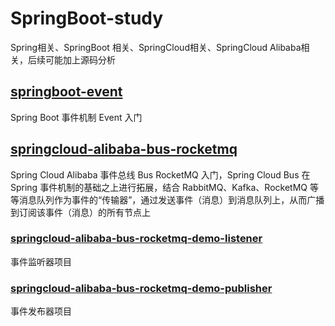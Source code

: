 # SpringBoot-study
Spring相关、SpringBoot 相关、SpringCloud相关、SpringCloud Alibaba相关，后续可能加上源码分析
## [springboot-event](https://github.com/lhj502819/SpringBoot-study/tree/master/springboot-event) 
Spring Boot 事件机制 Event 入门 

## [springcloud-alibaba-bus-rocketmq](https://github.com/lhj502819/SpringBoot-study/tree/master/springcloud-alibaba-bus-rocketmq)
Spring Cloud Alibaba 事件总线 Bus RocketMQ 入门，Spring Cloud Bus 在 Spring 事件机制的基础之上进行拓展，结合 RabbitMQ、Kafka、RocketMQ 等等消息队列作为事件的“传输器”，通过发送事件（消息）到消息队列上，从而广播到订阅该事件（消息）的所有节点上
### [springcloud-alibaba-bus-rocketmq-demo-listener](https://github.com/lhj502819/SpringBoot-study/blob/master/springcloud-alibaba-bus-rocketmq/springcloud-alibaba-bus-rocketmq-demo-listener)
事件监听器项目
### [springcloud-alibaba-bus-rocketmq-demo-publisher](https://github.com/lhj502819/SpringBoot-study/blob/master/springcloud-alibaba-bus-rocketmq/springcloud-alibaba-bus-rocketmq-demo-publisher)
事件发布器项目
